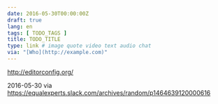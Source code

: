 ```yaml
---
date: 2016-05-30T00:00:00Z
draft: true
lang: en
tags: [ TODO_TAGS ]
title: TODO_TITLE
type: link # image quote video text audio chat
via: "[Who](http://example.com)"
---
```


<http://editorconfig.org/>

2016-05-30
via https://equalexperts.slack.com/archives/random/p1464639120000616


